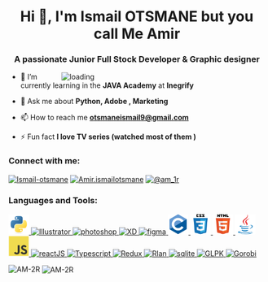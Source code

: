 <h1 align="center">Hi 👋, I'm Ismail OTSMANE but you call Me Amir</h1>
<h3 align="center">A passionate Junior Full Stock Developer & Graphic designer</h3>
<img align="right" alt="loading" width="400" src="https://user-images.githubusercontent.com/74831066/179352287-7773f6e8-40f6-4143-aa5f-3e12b8a897e6.gif">


- 🌱 I’m currently learning in the **JAVA Academy** at **Inegrify**

- 💬 Ask me about **Python, Adobe , Marketing**

- 📫 How to reach me **otsmaneismail9@gmail.com**

- ⚡ Fun fact **I love TV series (watched most of them )**

<h3 align="left">Connect with me:</h3>
<p align="left">
<a href="https://www.linkedin.com/in/ismail-otsmane-515980189/" target="blank"><img align="center" src="https://raw.githubusercontent.com/rahuldkjain/github-profile-readme-generator/master/src/images/icons/Social/linked-in-alt.svg" alt="Ismail-otsmane" height="30" width="40" /></a>
<a href="https://www.facebook.com/Amir.ismailotsmane/" target="blank"><img align="center" src="https://raw.githubusercontent.com/rahuldkjain/github-profile-readme-generator/master/src/images/icons/Social/facebook.svg" alt="Amir.ismailotsmane" height="30" width="40" /></a>
<a href="https://www.instagram.com/am_1r_/?hl=en" target="blank"><img align="center" src="https://raw.githubusercontent.com/rahuldkjain/github-profile-readme-generator/master/src/images/icons/Social/instagram.svg" alt="@am_1r" height="30" width="40" /></a>
</p>

<h3 align="left">Languages and Tools:</h3>
<p align="left">
<a href="https://www.python.org" target="_blank" rel="noreferrer"> <img src="https://raw.githubusercontent.com/devicons/devicon/master/icons/python/python-original.svg" alt="python" width="40" height="40"/> </a> 
	<a href="https://bit.ly/portfoli-Amir" target="_blank" rel="noreferrer"> <img src="https://upload.wikimedia.org/wikipedia/commons/thumb/f/fb/Adobe_Illustrator_CC_icon.svg/2101px-Adobe_Illustrator_CC_icon.svg.png" alt="Illustrator" width="40" height="40"/> </a>
	<a href="https://bit.ly/portfoli-Amir" target="_blank" rel="noreferrer"> <img src="https://upload.wikimedia.org/wikipedia/commons/thumb/a/af/Adobe_Photoshop_CC_icon.svg/2101px-Adobe_Photoshop_CC_icon.svg.png" alt="photoshop" width="40" height="40"/> </a>
	<a href="https://bit.ly/https://bit.ly/portfoli-Amir" target="_blank" rel="noreferrer"> <img src="https://upload.wikimedia.org/wikipedia/commons/thumb/c/c2/Adobe_XD_CC_icon.svg/1200px-Adobe_XD_CC_icon.svg.png" alt="XD" width="40" height="40"/> </a>
	 <a href="https://bit.ly/portfoli-Amir" target="_blank" rel="noreferrer"> <img src="https://www.vectorlogo.zone/logos/figma/figma-icon.svg" alt="figma" width="40" height="40"/> </a>
	<a href="https://www.cprogramming.com/" target="_blank" rel="noreferrer">
	 <img src="https://raw.githubusercontent.com/devicons/devicon/master/icons/c/c-original.svg" alt="c" width="40" height="40"/> </a> <a href="https://www.w3schools.com/css/" target="_blank" rel="noreferrer"> 
	 	<img src="https://raw.githubusercontent.com/devicons/devicon/master/icons/css3/css3-original-wordmark.svg" alt="css3" width="40" height="40"/> </a>
<a href="https://www.w3.org/html/" target="_blank" rel="noreferrer"> <img src="https://raw.githubusercontent.com/devicons/devicon/master/icons/html5/html5-original-wordmark.svg" alt="html5" width="40" height="40"/> </a>
 <a href="https://www.java.com" target="_blank" rel="noreferrer"> <img src="https://raw.githubusercontent.com/devicons/devicon/master/icons/java/java-original.svg" alt="java" width="40" height="40"/> </a>
  <a href="https://developer.mozilla.org/en-US/docs/Web/JavaScript" target="_blank" rel="noreferrer"> <img src="https://raw.githubusercontent.com/devicons/devicon/master/icons/javascript/javascript-original.svg" alt="javascript" width="40" height="40"/> </a>
  <a href="https://react.dev" target="_blank" rel="noreferrer"> <img src="https://upload.wikimedia.org/wikipedia/commons/thumb/a/a7/React-icon.svg/2300px-React-icon.svg.png" alt="reactJS" width="40" height="40"/> </a>
  <a href="https://www.typescriptlang.org" target="_blank" rel="noreferrer"> <img src="https://upload.wikimedia.org/wikipedia/commons/thumb/4/4c/Typescript_logo_2020.svg/1024px-Typescript_logo_2020.svg.png" alt="Typescript" width="40" height="40"/> </a>
  <a href="https://redux.js.org" target="_blank" rel="noreferrer"> <img src="https://uxwing.com/wp-content/themes/uxwing/download/brands-and-social-media/redux-icon.png" alt="Redux" width="40" height="40"/> </a>
   <a href="https://www.datamentor.io/r-programming" target="_blank" rel="noreferrer"> <img src="https://www.vectorlogo.zone/logos/r-project/r-project-official.svg" alt="Rlan" width="40" height="40"/>  </a>
    <a href="https://www.sqlite.org/" target="_blank" rel="noreferrer"> <img src="https://www.vectorlogo.zone/logos/sqlite/sqlite-icon.svg" alt="sqlite" width="40" height="40"/> </a> 
 <a href="https://en.wikibooks.org/wiki/GLPK" target="_blank" rel="noreferrer"> <img src="https://winglpk.sourceforge.net/images/glpklogo100.png" alt="GLPK" width="40" height="40"/> </a> 
  <a href="https://www.gurobi.com/" target="_blank" rel="noreferrer"> <img src="https://avatars.githubusercontent.com/u/15114496?s=280&v=4" alt="Gorobi" width="40" height="40"/> </a> </p>

<p><img align="left" src="https://github-readme-stats.vercel.app/api/top-langs?username=AM-2R&show_icons=true&locale=en&layout=compact&theme=tokyonight" alt="AM-2R" /></p>

<p>&nbsp;<img align="center" src="https://github-readme-stats.vercel.app/api?username=AM-2R&show_icons=true&locale=en&theme=tokyonight" alt="AM-2R" /></p>
